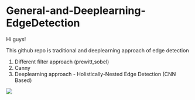 # General-and-Deeplearning-EdgeDetection

Hi guys!

This github repo is traditional and deeplearning approach of edge detection

1. Different filter approach (prewitt,sobel)
2. Canny
3. Deeplearning approach - Holistically-Nested Edge Detection (CNN Based)

![](https://storage.googleapis.com/kaggle-forum-message-attachments/1966657/18217/1664684322721.jpeg)
